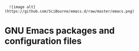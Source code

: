       ![image alt](https://github.com/SciBourne/emacs.d/raw/master/emacs.png)
# GNU Emacs packages and configuration files
